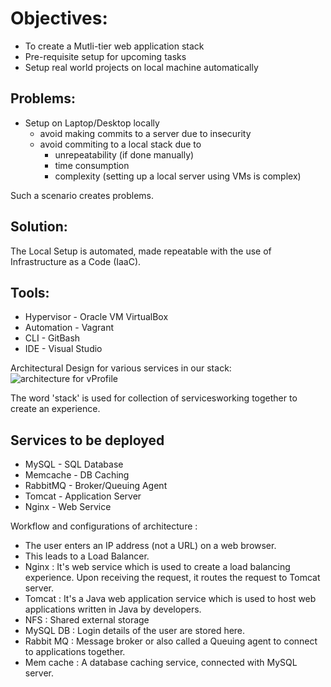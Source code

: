 # Objectives:
* To create a Mutli-tier web application stack
* Pre-requisite setup for upcoming tasks
* Setup real world projects on local machine automatically

## Problems: 
* Setup on Laptop/Desktop locally 
  - avoid making commits to a server due to insecurity
  - avoid commiting to a local stack due to
      - unrepeatability (if done manually)
      - time consumption
      - complexity (setting up a local server using VMs is complex)

Such a scenario creates problems.

## Solution:

The Local Setup is automated, made repeatable with the use of Infrastructure as a Code (IaaC).

## Tools:
* Hypervisor - Oracle VM VirtualBox
* Automation - Vagrant
* CLI - GitBash
* IDE - Visual Studio


Architectural Design for various services in our stack:
![architecture for vProfile](https://github.com/aneeshahehe/vProfile-project-setup-Local-/assets/104615902/e8298bfa-e732-4ff8-988a-5cb3f4242988)

The word 'stack' is used for collection of servicesworking together to create an experience.
## Services to be deployed
* MySQL - SQL Database
* Memcache - DB Caching
* RabbitMQ - Broker/Queuing Agent
* Tomcat - Application Server
* Nginx - Web Service

Workflow and configurations of architecture :
* The user enters an IP address (not a URL) on a web browser.
* This leads to a Load Balancer.
* Nginx : It's  web service which is used to create a load balancing experience. Upon receiving the request, it routes the request to Tomcat server.
* Tomcat : It's a Java web application service which is used to host web applications written in Java by developers.
* NFS : Shared external storage
* MySQL DB : Login details of the user are stored here.
* Rabbit MQ : Message broker or also called a Queuing agent to connect to applications together.
* Mem cache : A database caching service, connected with MySQL server.
  
  



